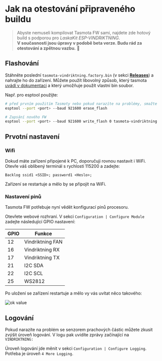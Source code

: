# Jak na otestování připraveného buildu

> Abyste nemuseli kompilovat Tasmota FW sami, najdete zde hotový build s podporou pro _LaskaKit ESP-VINDRIKTNING_. 
> \
> **V současnosti jsou úpravy v podobě beta verze. Budu rád za otestování a zpětnou vazbu.** 👋

## Flashování

Stáhněte poslední `tasmota-vindriktning.factory.bin` (v sekci **[Releases](https://github.com/ah01/Tasmota-Vindriktning/releases)**) a nahrajte ho do zařízení. Můžete použít libovolný způsob, který tasmota [uvádí v dokumentaci](https://tasmota.github.io/docs/Getting-Started/#flashing) a který umožňuje použít vlastní bin soubor.

Např. pro esptool použijte:

```bash
# před prvním použitím Tasmoty nebo pokud narazíte na problémy, smažte Flash paměť
esptool --port <port> --baud 921600 erase_flash

# Zapsání nového FW
esptool --port <port> --baud 921600 write_flash 0 tasmota-vindriktning.factory.bin
```

## Prvotní nastavení

### Wifi

Dokud máte zařízení připojené k PC, doporučuji rovnou nastavit i WiFi. Otevře váš oblíbený terminál s rychlostí 115200 a zadejte:

```
Backlog ssid1 <SSID>; password1 <Heslo>;
```

Zařízení se restartuje a mělo by se připojit na WiFi.

### Nastavení pinů

Tasmota FW potřebuje nyní vědět konfigurací pinů procesoru. 

Otevřete webové rozhraní. V sekci `Configuration | Configure Module` zadejte následující GPIO nastavení:

| GPIO | Funkce |
| ---- | -----  |
| 12 | Vindriktning FAN |
| 16 | Vindriktning RX |
| 17 | Vindriktning TX |
| 21 | I2C SDA |
| 22 | I2C SCL |
| 25 | WS2812 |



Po uložení se zařízení restartuje a mělo vy vás uvítat něco takového:

![ok value](doc/img/dust-ok-value.png)

## Logování

Pokud narazíte na problém se senzorem prachových částic můžete zkusit zvýšit úroveň logování. V logu pak uvidíte zprávy začínající na `VINDRIKTNING:`

Úroveň logování jde měnit v sekci `Configuration | Configure Logging`. Potřeba je úroveň `4 More Logging`.
